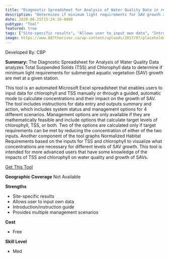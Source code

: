 ```yaml
---
title: "Diagnostic Spreadsheet for Analysis of Water Quality Data in relation to Growth Requirements of Submerged Aquatic Vegetation"
description: "Determines if minimum light requirements for SAV growth are met at a given station."
date: 2020-06-25T15:24:16-0400
pubtype: "Tool"
featured: true
tags: ["Site-specific results", "Allows user to input own data", "Introduction/instruction guide", "Provides multiple management scenarios"]
image: https://www.887theriver.ca/wp-content/uploads/2017/07/placeholder.jpg
---
```

Developed By: CBP

**Summary:** The Diagnostic Spreadsheet for Analysis of Water Quality Data analyzes Total Suspended Solids (TSS) and Chlorophyll data to determine if minimum light requirements for submerged aquatic vegetation (SAV) growth are met at a given station.
 
This tool is an automated Microsoft Excel spreadsheet that enables users to input data for chlorophyll and TSS manually or through a guided, automatic mode to calculate concentrations and their impact on the growth of SAV. The tool includes instructions for data entry and outputs summary and action, which includes system status and management options for 4 different scenarios. Management options are only available if they are mathematically feasible and include options that calculate target levels of chlorophyll, TSS, or both. Two of the options are calculated only if target requirements can be met by reducing the concentration of either of the two inputs.  Another component of the tool graphs Normalized Habitat Requirements based on the inputs for TSS and chlorophyll to visualize what concentrations are necessary for different levels of SAV growth. This tool is intended for more advanced users that have some knowledge of the impacts of TSS and chlorophyll on water quality and growth of SAVs.

<a href="http://archive.chesapeakebay.net/cims/Diagnost.xls" target="_blank">Get This Tool</a>

__**Geographic Coverage**__
Not Available

__**Strengths**__
-  Site-specific results
-  Allows user to input own data
-  Introduction/instruction guide
-  Provides multiple management scenarios

__**Cost**__
- Free

__**Skill Level**__
- Med
